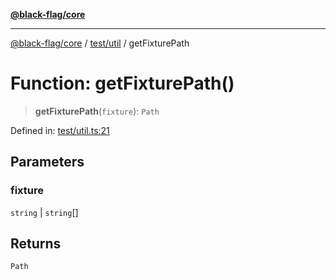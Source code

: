 [**@black-flag/core**](../../../README.md)

***

[@black-flag/core](../../../README.md) / [test/util](../README.md) / getFixturePath

# Function: getFixturePath()

> **getFixturePath**(`fixture`): `Path`

Defined in: [test/util.ts:21](https://github.com/Xunnamius/black-flag/blob/b4a32322c214182f04aaa04d9c05f164415f17c8/test/util.ts#L21)

## Parameters

### fixture

`string` | `string`[]

## Returns

`Path`
